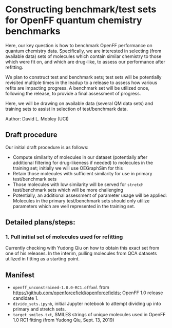 # Constructing benchmark/test sets for OpenFF quantum chemistry benchmarks

Here, our key question is how to benchmark OpenFF performance on quantum chemistry data.
Specifically, we are interested in selecting (from available data) sets of molecules which contain similar chemistry to those which were fit on, and which are drug-like, to assess our performance after refitting.

We plan to construct test and benchmark sets; test sets will be potentially revisited multiple times in the leadup to a release to assess how various refits are impacting progress. A benchmark set will be utilized once, following the release, to provide a final assessment of progress.

Here, we will be drawing on available data (several QM data sets) and training sets to assist in selection of test/benchmark data.

Author: David L. Mobley (UCI)

## Draft procedure

Our initial draft procedure is as follows:

- Compute similarity of molecules in our dataset (potentially after additional filtering for drug-likeness if needed) to molecules in the training set; initially we will use OEGraphSim for this
- Retain those molecules with sufficient similarity for use in primary test/benchmark sets
- Those molecules with low similarity will be served for `stretch` test/benchmark sets which will be more challenging
- Potentially, an additional assessment of parameter usage will be applied: Molecules in the primary test/benchmark sets should only utilize parameters which are well represented in the training set.

## Detailed plans/steps:

### 1. Pull initial set of molecules used for refitting

Currently checking with Yudong Qiu on how to obtain this exact set from one of his releases. In the interim, pulling molecules from QCA datasets utilized in fitting as a starting point.


## Manifest

- `openff_unconstrained-1.0.0-RC1.offxml` from https://github.com/openforcefield/openforcefields; OpenFF 1.0 release candidate 1.
- `divide_sets.ipynb`, initial Jupyter notebook to attempt dividing up into primary and stretch sets.
- `target_smiles.txt`, SMILES strings of unique molecules used in OpenFF 1.0 RC1 fitting (from Yudong Qiu, Sept. 13, 2019)
